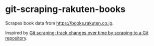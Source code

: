 # git-scraping-rakuten-books

Scrapes book data from <https://books.rakuten.co.jp>.

Inspired by [Git scraping: track changes over time by scraping to a Git repository](https://simonwillison.net/2020/Oct/9/git-scraping/).
